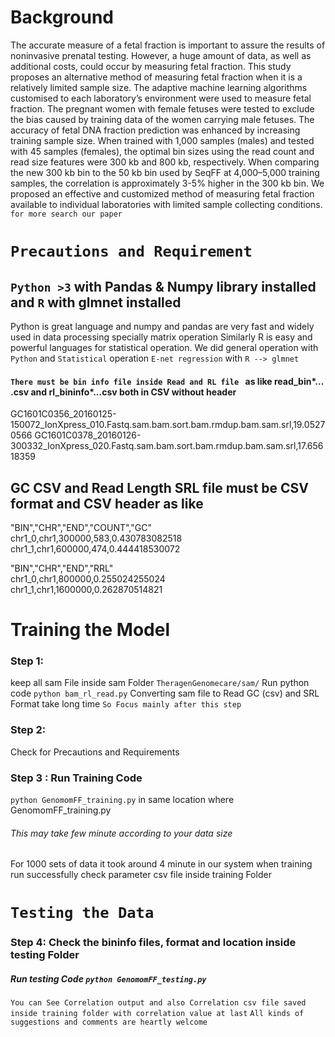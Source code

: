 # Background

The accurate measure of a fetal fraction is important to assure the results of noninvasive prenatal testing. However, a huge amount of data, as well as additional costs, could occur by measuring fetal fraction. This study proposes an alternative method of measuring fetal fraction when it is a relatively limited sample size. The adaptive machine learning algorithms customised to each laboratory’s environment were used to measure fetal fraction. The pregnant women with female fetuses were tested to exclude the bias caused by training data of the women carrying male fetuses. The accuracy of fetal DNA fraction prediction was enhanced by increasing training sample size. When trained with 1,000 samples (males) and tested with 45 samples (females), the optimal bin sizes using the read count and read size features were 300 kb and 800 kb, respectively. When comparing the new 300 kb bin to the 50 kb bin used by SeqFF at 4,000–5,000 training samples, the correlation is approximately 3-5% higher in the 300 kb bin. We proposed an effective and customized method of measuring fetal fraction available to individual laboratories with limited sample collecting conditions. <br>
`for more search our paper`

# ```Precautions and Requirement ```
## `Python >3` with Pandas & Numpy library installed  and `R` with glmnet installed
Python is great language and numpy and pandas are very fast and widely used in data processing specially matrix operation
Similarly R is easy and powerful languages for statistical operation.
We did general operation with `Python` and `Statistical` operation `E-net regression` with `R --> glmnet`


#### `There must be bin info file inside Read and RL file ` as like read_bin*... .csv and rl_bininfo*...csv both in CSV without header 
GC1601C0356_20160125-150072_IonXpress_010.Fastq.sam.bam.sort.bam.rmdup.bam.sam.srl,19.05270566
GC1601C0378_20160126-300332_IonXpress_020.Fastq.sam.bam.sort.bam.rmdup.bam.sam.srl,17.65618359

## GC CSV and Read Length SRL file must be CSV format and CSV header as like <br>

"BIN","CHR","END","COUNT","GC" <br>
chr1_0,chr1,300000,583,0.430783082518<br>
chr1_1,chr1,600000,474,0.444418530072<br>

"BIN","CHR","END","RRL"<br>
chr1_0,chr1,800000,0.255024255024<br>
chr1_1,chr1,1600000,0.262870514821 <br>

# Training the Model
### Step 1:
keep all sam File inside sam Folder `TheragenGenomecare/sam/`
Run python code `python bam_rl_read.py` Converting sam file to Read GC (csv) and SRL  Format take long time
``` So Focus mainly after this step ```

### Step 2:
Check for Precautions and Requirements

### Step 3 : Run Training Code 
`python GenomomFF_training.py` in same location where GenomomFF_training.py
###### This may take few minute according to your data size <br>
For 1000 sets of data it took around 4 minute in our system 
when training run successfully check parameter csv file inside training Folder

# `Testing the Data`
### Step 4: Check the bininfo files, format and location inside testing Folder
#####  Run testing Code `python GenomomFF_testing.py`

`` You can See Correlation output and also Correlation csv file saved inside training folder with correlation value at last ``
` All kinds of suggestions and comments are heartly welcome ` 


